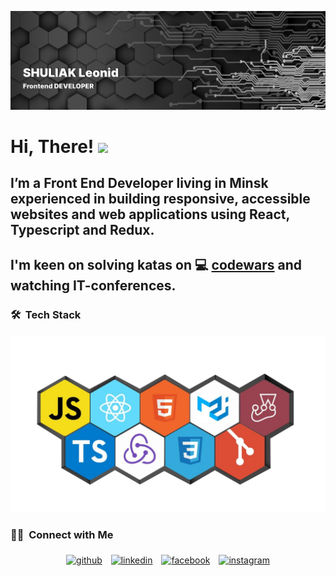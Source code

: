

![Shuliak Leonid](https://github.com/shuliakleonid/rsschool-cv/blob/master/Name.png "Shuliak Leonid")

#  Hi, There!  <img src="https://media.giphy.com/media/hvRJCLFzcasrR4ia7z/giphy.gif" width="50px">


 
## I’m a Front End Developer living in Minsk experienced in building responsive, accessible websites and web applications using React, Typescript and Redux.
## I'm keen on solving katas on 💻 [codewars](https://www.codewars.com/users/zeleny) and watching IT-conferences. 
<!---

- 👀 I’m interested in ...
- 🌱 I’m currently learning ...
- 💞️ I’m looking to collaborate on ...
- 📫 How to reach me ...
-  ## My website [Portfolio](https://shuliakleonid.github.io/Portfolio/)
### 🛠 &nbsp;Tech Stack
![Skill](https://github.com/shuliakleonid/rsschool-cv/blob/master/skills.jpg  "Skill")

shuliakleonid/shuliakleonid is a ✨ special ✨ repository because its `README.md` (this file) appears on your GitHub profile.
You can click the Preview link to take a look at your changes.
--->
### 🛠 &nbsp;Tech Stack
![Skill](https://github.com/shuliakleonid/rsschool-cv/blob/master/skills.jpg "Skill")

### 🤝🏻 &nbsp;Connect with Me


<p align="center">
	<a href="https://github.com/shuliakleonid"><img alt="github" width="10%" style="padding:5px" src="https://img.icons8.com/clouds/100/000000/github.png"/></a>
	<a href="https://www.linkedin.com/in/leonid-shuliak/"><img alt="linkedin" width="10%" style="padding:5px" src="https://img.icons8.com/clouds/100/000000/linkedin.png"/></a>
	<a href="https://www.facebook.com/100007344315102"><img alt="facebook" width="10%" style="padding:5px" src="https://img.icons8.com/clouds/100/000000/facebook-new.png"/></a>
	<a href="https://www.instagram.com/leonidshuliak"><img alt="instagram" width="10%" style="padding:5px" src="https://img.icons8.com/clouds/100/000000/instagram.png"/></a>
</p>
